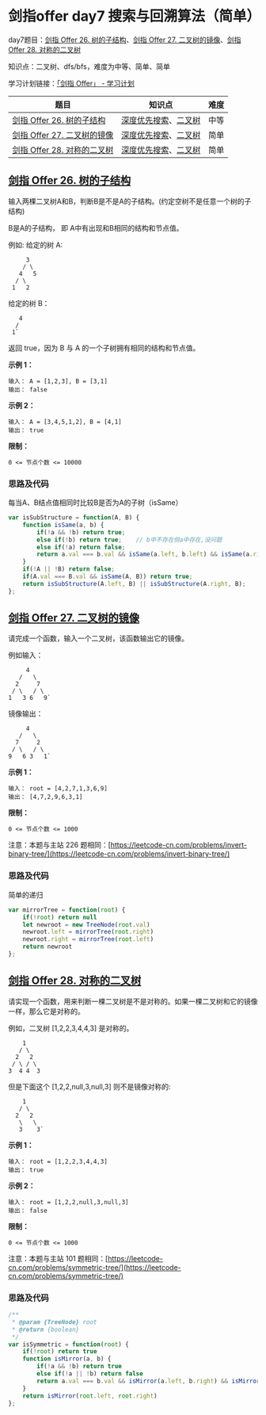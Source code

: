 # 剑指offer day7 搜索与回溯算法（简单）

day7题目：[剑指 Offer 26. 树的子结构](https://leetcode-cn.com/problems/shu-de-zi-jie-gou-lcof/)、[剑指 Offer 27. 二叉树的镜像](https://leetcode-cn.com/problems/er-cha-shu-de-jing-xiang-lcof/)、[剑指 Offer 28. 对称的二叉树](https://leetcode-cn.com/problems/dui-cheng-de-er-cha-shu-lcof/)

知识点：二叉树、dfs/bfs，难度为中等、简单、简单

学习计划链接：[「剑指 Offer」 - 学习计划](https://leetcode-cn.com/study-plan/lcof/?progress=7jn70jr)

| 题目                                                                                     | 知识点                                                                                                     | 难度 |
| -------------------------------------------------------------------------------------- | ------------------------------------------------------------------------------------------------------- | -- |
| [剑指 Offer 26. 树的子结构](https://leetcode-cn.com/problems/shu-de-zi-jie-gou-lcof/)         | [深度优先搜索](https://leetcode-cn.com/tag/depth-first-search)、[二叉树](https://leetcode-cn.com/tag/binary-tree) | 中等 |
| [剑指 Offer 27. 二叉树的镜像](https://leetcode-cn.com/problems/er-cha-shu-de-jing-xiang-lcof/) | [深度优先搜索](https://leetcode-cn.com/tag/depth-first-search)、[二叉树](https://leetcode-cn.com/tag/binary-tree) | 简单 |
| [剑指 Offer 28. 对称的二叉树](https://leetcode-cn.com/problems/dui-cheng-de-er-cha-shu-lcof/)  | [深度优先搜索](https://leetcode-cn.com/tag/depth-first-search)、[二叉树](https://leetcode-cn.com/tag/binary-tree) | 简单 |

## [剑指 Offer 26. 树的子结构](https://leetcode-cn.com/problems/shu-de-zi-jie-gou-lcof/)

输入两棵二叉树A和B，判断B是不是A的子结构。(约定空树不是任意一个树的子结构)

B是A的子结构， 即 A中有出现和B相同的结构和节点值。

例如: 给定的树 A:

```
     3
    / \
   4   5
  / \
 1   2
```

给定的树 B：

```
   4 
  /
 1`
```

返回 true，因为 B 与 A 的一个子树拥有相同的结构和节点值。

**示例 1：**

```
输入： A = [1,2,3], B = [3,1]
输出： false
```

**示例 2：**

```
输入： A = [3,4,5,1,2], B = [4,1]
输出： true
```

**限制：**

`0 <= 节点个数 <= 10000`

### 思路及代码

每当A、B结点值相同时比较B是否为A的子树（isSame）

```javascript
var isSubStructure = function(A, B) {
    function isSame(a, b) {
        if(!a && !b) return true;
        else if(!b) return true;    // b中不存在但a中存在,没问题
        else if(!a) return false;
        return a.val === b.val && isSame(a.left, b.left) && isSame(a.right, b.right);
    }
    if(!A || !B) return false;
    if(A.val === B.val && isSame(A, B)) return true;
    return isSubStructure(A.left, B) || isSubStructure(A.right, B);
};
```

## [剑指 Offer 27. 二叉树的镜像](https://leetcode-cn.com/problems/er-cha-shu-de-jing-xiang-lcof/)

请完成一个函数，输入一个二叉树，该函数输出它的镜像。

例如输入：

```
     4
   /   \
  2     7
 / \   / \
1   3 6   9`
```

镜像输出：

```
     4
   /   \
  7     2
 / \   / \
9   6 3   1`
```

**示例 1：**

```
输入： root = [4,2,7,1,3,6,9]
输出： [4,7,2,9,6,3,1]
```

**限制：**

`0 <= 节点个数 <= 1000`

注意：本题与主站 226 题相同：[https://leetcode-cn.com/problems/invert-binary-tree/](https://leetcode-cn.com/problems/invert-binary-tree/)

### 思路及代码

简单的递归

```javascript
var mirrorTree = function(root) {
    if(!root) return null
    let newroot = new TreeNode(root.val)
    newroot.left = mirrorTree(root.right)
    newroot.right = mirrorTree(root.left)
    return newroot
};
```

## [剑指 Offer 28. 对称的二叉树](https://leetcode-cn.com/problems/dui-cheng-de-er-cha-shu-lcof/)

请实现一个函数，用来判断一棵二叉树是不是对称的。如果一棵二叉树和它的镜像一样，那么它是对称的。

例如，二叉树 \[1,2,2,3,4,4,3] 是对称的。

```
    1
   / \
  2   2
 / \ / \
3  4 4  3
```

但是下面这个 \[1,2,2,null,3,null,3] 则不是镜像对称的:

```
    1
   / \
  2   2
   \   \
   3    3`
```

**示例 1：**

```
输入： root = [1,2,2,3,4,4,3]
输出： true
```

**示例 2：**

```
输入： root = [1,2,2,null,3,null,3]
输出： false
```

**限制：**

`0 <= 节点个数 <= 1000`

注意：本题与主站 101 题相同：[https://leetcode-cn.com/problems/symmetric-tree/](https://leetcode-cn.com/problems/symmetric-tree/)

### 思路及代码

```javascript
/**
 * @param {TreeNode} root
 * @return {boolean}
 */
var isSymmetric = function(root) {
    if(!root) return true
    function isMirror(a, b) {
        if(!a && !b) return true
        else if(!a || !b) return false
        return a.val === b.val && isMirror(a.left, b.right) && isMirror(a.right, b.left)              
    }
    return isMirror(root.left, root.right)
};
```
